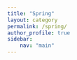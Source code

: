```yaml
---
title: "Spring"
layout: category
permalink: /spring/
author_profile: true
sidebar: 
    nav: "main"
---
```

